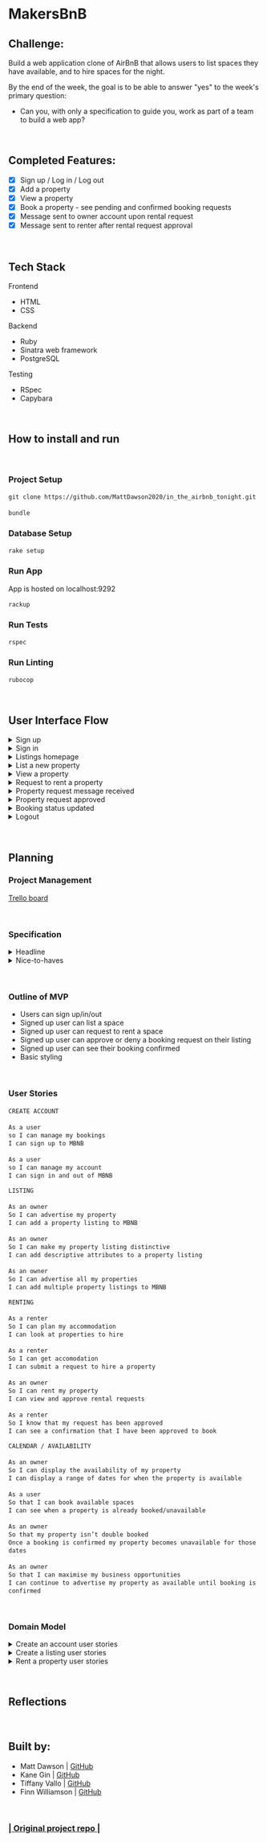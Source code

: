 MakersBnB
=================
Challenge:
 -------
Build a web application clone of AirBnB that allows users to list spaces they have available, and to hire spaces for the night.

By the end of the week, the goal is to be able to answer "yes" to the week's primary question:

- Can you, with only a specification to guide you, work as part of a team to build a web app?



<p>&nbsp;</p>

 Completed Features:
 -------
 - [x] Sign up / Log in / Log out
 - [x] Add a property
 - [x] View a property
 - [x] Book a property - see pending and confirmed booking requests
 - [x] Message sent to owner account upon rental request
 - [x] Message sent to renter after rental request approval
<p>&nbsp;</p>

## Tech Stack
Frontend
* HTML
* CSS

Backend
* Ruby
* Sinatra web framework
* PostgreSQL

Testing
* RSpec
* Capybara 
<p>&nbsp;</p>

## How to install and run
<p>&nbsp;</p>

### Project Setup
```
git clone https://github.com/MattDawson2020/in_the_airbnb_tonight.git

bundle
```
### Database Setup
```
rake setup
```
### Run App
App is hosted on localhost:9292
```
rackup
```

### Run Tests
```
rspec
```

### Run Linting
```
rubocop
```
<p>&nbsp;</p>


## User Interface Flow

<details>
  <summary> Sign up </summary>
    <img src="/public/images/user_interface/sign_up.png">
    <br>
    Flash error if email used is not unique 
    <br>
    <img src="/public/images/user_interface/signup_error_flash.png">
    <br>
</details>

<details>
  <summary> Sign in </summary>
    <img src="/public/images/user_interface/sign_in.png">
    <br>
    <img src="/public/images/user_interface/incorrect_login_flash.png">
    <br>
</details>

<details>
  <summary> Listings homepage </summary>
    <img src="/public/images/user_interface/listings_homepage.png">
    <br>
</details>

<details>
  <summary> List a new property </summary>
    <img src="/public/images/user_interface/list_property.png">
    <br>
</details>

<details>
  <summary> View a property </summary>
    <img src="/public/images/user_interface/property_description_page.png">
    <br>
</details>

<details>
  <summary> Request to rent a property </summary>
    <img src="/public/images/user_interface/make_booking.png">
    <br>
    Booking status set to pending review <br>
    <img src="/public/images/user_interface/rental_request_sent.png">
    <br>
    Dates in past trigger error <br>
    <img src="/public/images/user_interface/date_in_past_flash.png">
    <br>
</details>

<details>
  <summary> Property request message received </summary>
    Property owner messages view <br>
    <img src="/public/images/user_interface/rental_request_message.png">
    <br>
</details>

<details>
  <summary> Property request approved </summary>
    Renter messages view <br>
    <img src="/public/images/user_interface/request_approved_message.png">
    <br>
</details>

<details>
  <summary> Booking status updated </summary>
    <img src="/public/images/user_interface/booking_status_updated.png">
    <br>
</details>

<details>
  <summary> Logout </summary>
    <img src="/public/images/user_interface/logout.png">
    <br>
</details>

<p>&nbsp;</p>

## Planning

### Project Management

<a href="https://trello.com/b/PyreuO8R/workflow">Trello board</a>
<p>&nbsp;</p>

### Specification
<details>
<summary> Headline </summary>
<br>
<ul>
<li>Any signed-up user can list a new space.</li>
<li>Users can list multiple spaces.</li>
<li>Users should be able to name their space, provide a short description of the <li>space, and a price per night.</li>
<li>Users should be able to offer a range of dates where their space is available.</li>
<li>Any signed-up user can request to hire any space for one night, and this should be approved by the user that owns that space.</li>
<li>Nights for which a space has already been booked should not be available for users to book that space.</li>
<li>Until a user has confirmed a booking request, that space can still be booked for that night.</li>
</ul>
</details>


<details>
<summary> Nice-to-haves </summary>
<br>
<ul>
Users should receive an email whenever one of the following happens:
<li>They sign up</li>
<li>They create a space</li>
<li>They update a space</li>
<li>A user requests to book their space</li>
<li>They confirm a request</li>
<li>They request to book a space</li>
<li>Their request to book a space is confirmed</li>
<li>Their request to book a space is denied</li><br>
Users should receive a text message to a provided number whenever one of the following happens:
<li>A user requests to book their space</li>
<li>Their request to book a space is confirmed</li>
<li>Their request to book a space is denied </li> <br>
<li>A ‘chat’ functionality once a space has been booked, allowing users whose space-booking request has been confirmed to chat with the user that owns that space</li>
<li>Basic payment implementation though Stripe.</li><br>
</ul>
</details>
<p>&nbsp;</p>

### Outline of MVP
* Users can sign up/in/out
* Signed up user can list a space
* Signed up user can request to rent a space
* Signed up user can approve or deny a booking request on their listing
* Signed up user can see their booking confirmed
* Basic styling
<p>&nbsp;</p>

### User Stories
```
CREATE ACCOUNT

As a user 
so I can manage my bookings
I can sign up to MBNB
 
As a user 
so I can manage my account
I can sign in and out of MBNB
```
```
LISTING
 
As an owner 
So I can advertise my property
I can add a property listing to MBNB
 
As an owner 
So I can make my property listing distinctive
I can add descriptive attributes to a property listing
 
As an owner 
So I can advertise all my properties
I can add multiple property listings to MBNB
```
```
RENTING
 
As a renter
So I can plan my accommodation
I can look at properties to hire
 
As a renter
So I can get accomodation
I can submit a request to hire a property
 
As an owner
So I can rent my property
I can view and approve rental requests
 
As a renter
So I know that my request has been approved
I can see a confirmation that I have been approved to book
```
```
CALENDAR / AVAILABILITY
 
As an owner 
So I can display the availability of my property
I can display a range of dates for when the property is available 
 
As a user
So that I can book available spaces
I can see when a property is already booked/unavailable
 
As an owner
So that my property isn’t double booked
Once a booking is confirmed my property becomes unavailable for those dates
 
As an owner
So that I can maximise my business opportunities
I can continue to advertise my property as available until booking is confirmed
```
<p>&nbsp;</p>

### Domain Model

<details>
<summary>Create an account user stories </summary>
<br>
<img src="/public/images/makersBnB_create_account.png">
</details>

<details>
<summary>Create a listing user stories </summary>
<br>
<img src="/public/images/makersBnB_create_listing.png">
</details>


<details>
<summary>Rent a property user stories </summary>
<br>
<img src="/public/images/makersBnB_rent_a_property.png">
</details>

<p>&nbsp;</p>

## Reflections


<p>&nbsp;</p>

## Built by:
* Matt Dawson | [GitHub](https://github.com/MattDawson2020)
* Kane Gin | [GitHub](https://github.com/KaneG9)
* Tiffany Vallo | [GitHub](https://github.com/tiffanyvallo)
* Finn Williamson | [GitHub](https://github.com/fwill22)

<p>&nbsp;</p>

### [| Original project repo |](https://github.com/makersacademy/course/tree/master/makersbnb)


